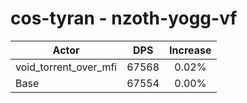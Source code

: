 # cos-tyran - nzoth-yogg-vf
| Actor | DPS | Increase |
|---|:---:|:---:|
|void_torrent_over_mfi|67568|0.02%|
|Base|67554|0.00%|

